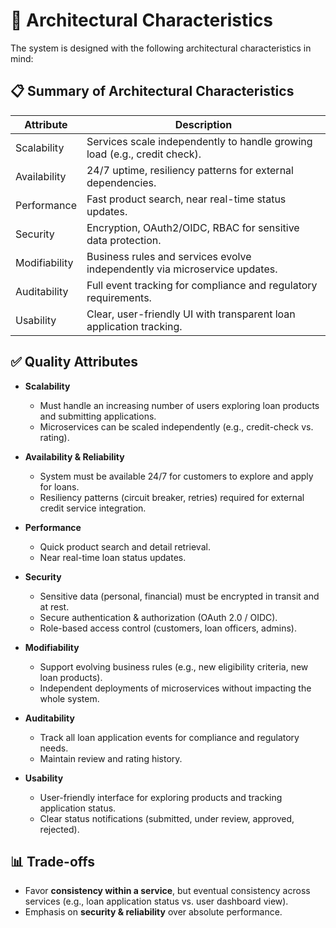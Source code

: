 # 📐 Architectural Characteristics

The system is designed with the following architectural characteristics in mind:

## 📋 Summary of Architectural Characteristics

| Attribute       | Description                                                                 |
|-----------------|-----------------------------------------------------------------------------|
| Scalability     | Services scale independently to handle growing load (e.g., credit check).   |
| Availability    | 24/7 uptime, resiliency patterns for external dependencies.                 |
| Performance     | Fast product search, near real-time status updates.                         |
| Security        | Encryption, OAuth2/OIDC, RBAC for sensitive data protection.                |
| Modifiability   | Business rules and services evolve independently via microservice updates. |
| Auditability    | Full event tracking for compliance and regulatory requirements.             |
| Usability       | Clear, user-friendly UI with transparent loan application tracking.         |

## ✅ Quality Attributes

- **Scalability**
    - Must handle an increasing number of users exploring loan products and submitting applications.
    - Microservices can be scaled independently (e.g., credit-check vs. rating).

- **Availability & Reliability**
    - System must be available 24/7 for customers to explore and apply for loans.
    - Resiliency patterns (circuit breaker, retries) required for external credit service integration.

- **Performance**
    - Quick product search and detail retrieval.
    - Near real-time loan status updates.

- **Security**
    - Sensitive data (personal, financial) must be encrypted in transit and at rest.
    - Secure authentication & authorization (OAuth 2.0 / OIDC).
    - Role-based access control (customers, loan officers, admins).

- **Modifiability**
    - Support evolving business rules (e.g., new eligibility criteria, new loan products).
    - Independent deployments of microservices without impacting the whole system.

- **Auditability**
    - Track all loan application events for compliance and regulatory needs.
    - Maintain review and rating history.

- **Usability**
    - User-friendly interface for exploring products and tracking application status.
    - Clear status notifications (submitted, under review, approved, rejected).

## 📊 Trade-offs

- Favor **consistency within a service**, but eventual consistency across services (e.g., loan application status vs. user dashboard view).
- Emphasis on **security & reliability** over absolute performance.
